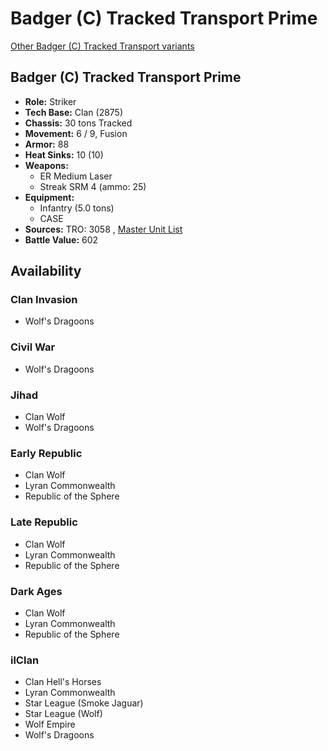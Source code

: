 # Badger (C) Tracked Transport Prime 

[Other Badger (C) Tracked Transport variants](../badger_c_tracked_transport.md) 

## Badger (C) Tracked Transport Prime 

- **Role:** Striker 
- **Tech Base:** Clan (2875) 
- **Chassis:** 30 tons Tracked 
- **Movement:** 6 / 9, Fusion 
- **Armor:** 88 
- **Heat Sinks:** 10 (10) 
- **Weapons:** 
  - ER Medium Laser 
  - Streak SRM 4 (ammo: 25) 
- **Equipment:** 
  - Infantry (5.0 tons) 
  - CASE 
- **Sources:** TRO: 3058 , [Master Unit List](http://masterunitlist.info/Unit/Details/199) 
- **Battle Value:** 602 

## Availability 

### Clan Invasion 

- Wolf's Dragoons 

### Civil War 

- Wolf's Dragoons 

### Jihad 

- Clan Wolf 
- Wolf's Dragoons 

### Early Republic 

- Clan Wolf 
- Lyran Commonwealth 
- Republic of the Sphere 

### Late Republic 

- Clan Wolf 
- Lyran Commonwealth 
- Republic of the Sphere 

### Dark Ages 

- Clan Wolf 
- Lyran Commonwealth 
- Republic of the Sphere 

### ilClan 

- Clan Hell's Horses 
- Lyran Commonwealth 
- Star League (Smoke Jaguar) 
- Star League (Wolf) 
- Wolf Empire 
- Wolf's Dragoons 


